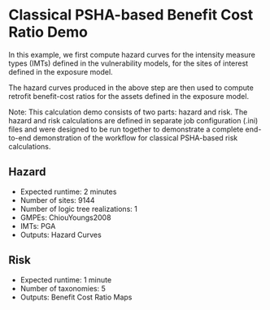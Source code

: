 Classical PSHA-based Benefit Cost Ratio Demo
============================================

In this example, we first compute hazard curves for the intensity measure types (IMTs) defined in the vulnerability models, for the sites of interest defined in the exposure model.

The hazard curves produced in the above step are then used to compute retrofit benefit-cost ratios for the assets defined in the exposure model.

Note: This calculation demo consists of two parts: hazard and risk. The hazard and risk calculations are defined in separate job configuration (.ini) files and were designed to be run together to demonstrate a complete end-to-end demonstration of the workflow for classical PSHA-based risk calculations.

Hazard
------
* Expected runtime: 2 minutes
* Number of sites: 9144
* Number of logic tree realizations: 1
* GMPEs: ChiouYoungs2008
* IMTs: PGA
* Outputs: Hazard Curves

Risk
----
* Expected runtime: 1 minute
* Number of taxonomies: 5
* Outputs: Benefit Cost Ratio Maps